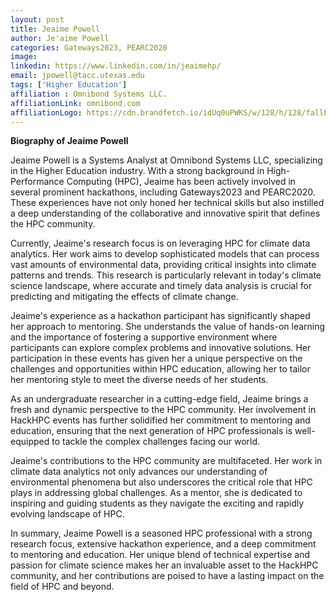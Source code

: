 ```yaml
---
layout: post
title: Jeaime Powell
author: Je'aime Powell
categories: Gateways2023, PEARC2020
image: 
linkedin: https://www.linkedin.com/in/jeaimehp/
email: jpowell@tacc.utexas.edu
tags: ['Higher Education']
affiliation : Omnibond Systems LLC. 
affiliationLink: omnibond.com
affiliationLogo: https://cdn.brandfetch.io/idUq0uPWKS/w/128/h/128/fallback/lettermark/icon.webp?c=1ax1736898763645bfumLaCV7mNxpjkQxg                      
---
```


**Biography of Jeaime Powell**
 
 Jeaime Powell is a Systems Analyst at Omnibond Systems LLC, specializing in the Higher Education industry. With a strong background in High-Performance Computing (HPC), Jeaime has been actively involved in several prominent hackathons, including Gateways2023 and PEARC2020. These experiences have not only honed her technical skills but also instilled a deep understanding of the collaborative and innovative spirit that defines the HPC community.
 
 Currently, Jeaime's research focus is on leveraging HPC for climate data analytics. Her work aims to develop sophisticated models that can process vast amounts of environmental data, providing critical insights into climate patterns and trends. This research is particularly relevant in today's climate science landscape, where accurate and timely data analysis is crucial for predicting and mitigating the effects of climate change.
 
 Jeaime's experience as a hackathon participant has significantly shaped her approach to mentoring. She understands the value of hands-on learning and the importance of fostering a supportive environment where participants can explore complex problems and innovative solutions. Her participation in these events has given her a unique perspective on the challenges and opportunities within HPC education, allowing her to tailor her mentoring style to meet the diverse needs of her students.
 
 As an undergraduate researcher in a cutting-edge field, Jeaime brings a fresh and dynamic perspective to the HPC community. Her involvement in HackHPC events has further solidified her commitment to mentoring and education, ensuring that the next generation of HPC professionals is well-equipped to tackle the complex challenges facing our world.
 
 Jeaime's contributions to the HPC community are multifaceted. Her work in climate data analytics not only advances our understanding of environmental phenomena but also underscores the critical role that HPC plays in addressing global challenges. As a mentor, she is dedicated to inspiring and guiding students as they navigate the exciting and rapidly evolving landscape of HPC.
 
 In summary, Jeaime Powell is a seasoned HPC professional with a strong research focus, extensive hackathon experience, and a deep commitment to mentoring and education. Her unique blend of technical expertise and passion for climate science makes her an invaluable asset to the HackHPC community, and her contributions are poised to have a lasting impact on the field of HPC and beyond.  
                    
